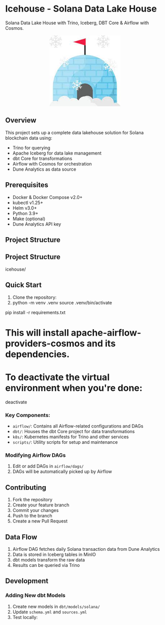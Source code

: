 # Icehouse - Solana Data Lake House

Solana Data Lake House with Trino, Iceberg, DBT Core & Airflow with Cosmos.

<p align="center">
  <img src="/imgs/icehouse.jpeg" alt="icehouse">
</p>

## Overview
This project sets up a complete data lakehouse solution for Solana blockchain data using:
- Trino for querying
- Apache Iceberg for data lake management
- dbt Core for transformations
- Airflow with Cosmos for orchestration
- Dune Analytics as data source

## Prerequisites
- Docker & Docker Compose v2.0+
- kubectl v1.25+
- Helm v3.0+
- Python 3.9+
- Make (optional)
- Dune Analytics API key

## Project Structure

## Project Structure


icehouse/


## Quick Start

1. Clone the repository: 
2. python -m venv .venv
source .venv/bin/activate

pip install -r requirements.txt

# This will install apache-airflow-providers-cosmos and its dependencies.

# To deactivate the virtual environment when you're done:
deactivate






### Key Components:
- `airflow/`: Contains all Airflow-related configurations and DAGs
- `dbt/`: Houses the dbt Core project for data transformations
- `k8s/`: Kubernetes manifests for Trino and other services
- `scripts/`: Utility scripts for setup and maintenance






### Modifying Airflow DAGs
1. Edit or add DAGs in `airflow/dags/`
2. DAGs will be automatically picked up by Airflow

## Contributing
1. Fork the repository
2. Create your feature branch
3. Commit your changes
4. Push to the branch
5. Create a new Pull Request

## Data Flow
1. Airflow DAG fetches daily Solana transaction data from Dune Analytics
2. Data is stored in Iceberg tables in MinIO
3. dbt models transform the raw data
4. Results can be queried via Trino

## Development

### Adding New dbt Models
1. Create new models in `dbt/models/solana/`
2. Update `schema.yml` and `sources.yml`
3. Test locally:





